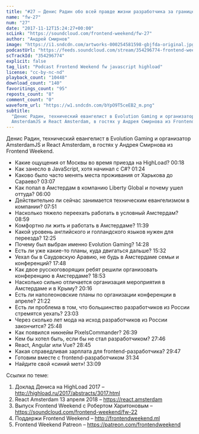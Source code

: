 ```yaml
---
title: "#27 – Денис Радин обо всей правде жизни разработчика за границей"
name: "fw-27"
num: "27"
date: "2017-11-12T15:24:27+00:00"
scLink: "https://soundcloud.com/frontend-weekend/fw-27"
author: "Андрей Смирнов"
image: "https://i1.sndcdn.com/artworks-000254581598-gbjfda-original.jpg"
podcastUrl: "https://feeds.soundcloud.com/stream/354296774-frontend-weekend-fw-27.m4a"
scTrackId: "354296774"
explicit: false
tag_list: "Podcast Frontend Weekend fw javascript highload"
license: "cc-by-nc-nd"
playback_count: "10448"
download_count: "140"
favoritings_count: "95"
reposts_count: "8"
comment_count: "0"
waveform_url: "https://w1.sndcdn.com/bYpO9T5ceEB2_m.png"
subtitle:
  "Денис Радин, технический евангелист в Evolution Gaming и организатор
  AmsterdamJS и React Amsterdam, в гостях у Андрея Смирнова из Frontend Weekend."
---
```


Денис Радин, технический евангелист в Evolution Gaming и организатор AmsterdamJS
и React Amsterdam, в гостях у Андрея Смирнова из Frontend Weekend.

- Какие ощущения от Москвы во время приезда на HighLoad?
  <timecode sec="18">00:18</timecode>
- Как занесло в JavaScript, хотя начинал с C#?
  <timecode sec="84">01:24</timecode>
- Каково было часто менять места проживания от Харькова до Сараево?
  <timecode sec="187">03:07</timecode>
- Как попал в Амстердам в компанию Liberty Global и почему ушел оттуда?
  <timecode sec="360">06:00</timecode>
- Действительно ли сейчас занимается техническим евангелизмом в компании?
  <timecode sec="471">07:51</timecode>
- Насколько тяжело переехать работать в условный Амстердам?
  <timecode sec="539">08:59</timecode>
- Комфортно ли жить и работать в Амстердаме?
  <timecode sec="699">11:39</timecode>
- Какой уровень английского и голландского языков нужен для переезда?
  <timecode sec="745">12:25</timecode>
- Почему был выбран именно Evolution Gaming?
  <timecode sec="868">14:28</timecode>
- Есть ли уже какие-то планы, куда двигаться дальше?
  <timecode sec="932">15:32</timecode>
- Уехал бы в Саудовскую Аравию, не будь в Амстердаме семьи и конференций?
  <timecode sec="1068">17:48</timecode>
- Как двое русскоговорящих ребят решили организовать конференцию в Амстердаме?
  <timecode sec="1133">18:53</timecode>
- Насколько сильно отличается организация мероприятия в Амстердаме и в Крыму?
  <timecode sec="1216">20:16</timecode>
- Есть ли наполеоновские планы по организации конференции в апреле?
  <timecode sec="1282">21:22</timecode>
- Есть ли проблема в том, что большинство разработчиков из России стремятся
  уехать? <timecode sec="1383">23:03</timecode>
- Через сколько лет мода на исход разработчиков из России закончится?
  <timecode sec="1548">25:48</timecode>
- Как появился никнейм PixelsCommander? <timecode sec="1599">26:39</timecode>
- Кем бы хотел быть, если бы не стал разработчиком?
  <timecode sec="1666">27:46</timecode>
- React, Angular или Vue? <timecode sec="1725">28:45</timecode>
- Какая справедливая зарплата для frontend-разработчика?
  <timecode sec="1787">29:47</timecode>
- Готовим вместе с frontend-разработчиком <timecode sec="1894">31:34</timecode>
- Найдите свой «синий мет»! <timecode sec="1989">33:09</timecode>

Ссылки по теме:

1. Доклад Дениса на HighLoad 2017 –
   <http://highload.ru/2017/abstracts/3017.html>
2. React Amsterdam 13 апреля 2018 – <https://react.amsterdam>
3. Выпуск Frontend Weekend с Робертом Харитоновым –
   <https://soundcloud.com/frontend-weekend/fw-22>
4. Поддержи Frontend Weekend – <http://frontendweekend.ml>
5. Frontend Weekend Patreon – <https://patreon.com/frontendweekend>
